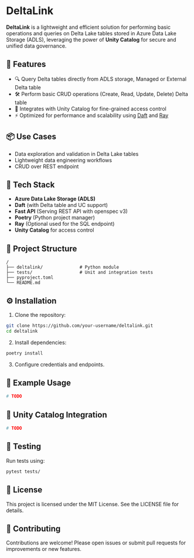 # DeltaLink

**DeltaLink** is a lightweight and efficient solution for performing basic operations and queries on Delta Lake tables stored in Azure Data Lake Storage (ADLS), leveraging the power of **Unity Catalog** for secure and unified data governance.

## 🚀 Features

- 🔍 Query Delta tables directly from ADLS storage, Managed or External Delta table
- 🛠️ Perform basic CRUD operations (Create, Read, Update, Delete) Delta table
- 🔐 Integrates with Unity Catalog for fine-grained access control
- ⚡ Optimized for performance and scalability using [Daft](https://www.getdaft.io/daft) and [Ray](https://www.ray.io/)


## 📦 Use Cases

- Data exploration and validation in Delta Lake tables
- Lightweight data engineering workflows
- CRUD over REST endpoint

## 🧰 Tech Stack

- **Azure Data Lake Storage (ADLS)**
- **Daft** (with Delta table and UC support)
- **Fast API** (Serving REST API with openspec v3)
- **Poetry** (Python project manager)
- **Ray** (Optional used for the SQL endpoint)
- **Unity Catalog** for access control

## 📁 Project Structure

```
/
├── deltalink/              # Python module
├── tests/                  # Unit and integration tests
├── pyproject.toml
└── README.md
```

## ⚙️ Installation

1. Clone the repository:

```bash
git clone https://github.com/your-username/deltalink.git
cd deltalink
```

2. Install dependencies:

```bash
poetry install
```

3. Configure credentials and endpoints.

## 🧪 Example Usage

```python
# TODO
```

## 🔐 Unity Catalog Integration

```python
# TODO
```

## 🧪 Testing

Run tests using:

```bash
pytest tests/
```

## 📄 License

This project is licensed under the MIT License. See the LICENSE file for details.

## 🙌 Contributing

Contributions are welcome! Please open issues or submit pull requests for improvements or new features.
